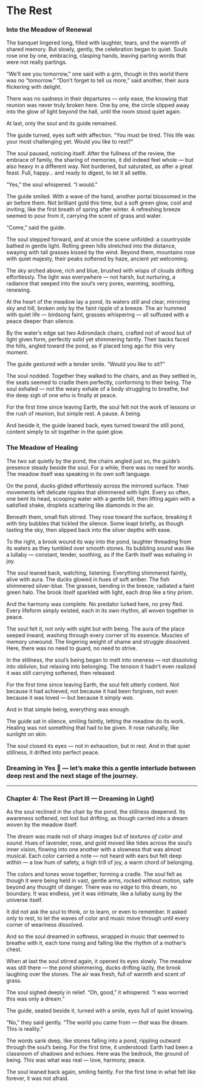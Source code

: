 # The Rest

### Into the Meadow of Renewal

The banquet lingered long, filled with laughter, tears, and the warmth of shared memory. But slowly, gently, the celebration began to quiet. Souls rose one by one, embracing, clasping hands, leaving parting words that were not really partings.

“We’ll see you tomorrow,” one said with a grin, though in this world there was no “tomorrow.”
“Don’t forget to tell us more,” said another, their aura flickering with delight.

There was no sadness in their departures — only ease, the knowing that reunion was never truly broken here. One by one, the circle slipped away into the glow of light beyond the hall, until the room stood quiet again.

At last, only the soul and its guide remained.

The guide turned, eyes soft with affection. “You must be tired. This life was your most challenging yet. Would you like to rest?”

The soul paused, noticing itself. After the fullness of the review, the embrace of family, the sharing of memories, it did indeed feel whole — but also heavy in a different way. Not burdened, but saturated, as after a great feast. Full, happy… and ready to digest, to let it all settle.

“Yes,” the soul whispered. “I would.”

The guide smiled. With a wave of the hand, another portal blossomed in the air before them. Not brilliant gold this time, but a soft green glow, cool and inviting, like the first breath of spring after winter. A refreshing breeze seemed to pour from it, carrying the scent of grass and water.

“Come,” said the guide.

The soul stepped forward, and at once the scene unfolded: a countryside bathed in gentle light. Rolling green hills stretched into the distance, swaying with tall grasses kissed by the wind. Beyond them, mountains rose with quiet majesty, their peaks softened by haze, ancient yet welcoming.

The sky arched above, rich and blue, brushed with wisps of clouds drifting effortlessly. The light was everywhere — not harsh, but nurturing, a radiance that seeped into the soul’s very pores, warming, soothing, renewing.

At the heart of the meadow lay a pond, its waters still and clear, mirroring sky and hill, broken only by the faint ripple of a breeze. The air hummed with quiet life — birdsong faint, grasses whispering — all suffused with a peace deeper than silence.

By the water’s edge sat two Adirondack chairs, crafted not of wood but of light given form, perfectly solid yet shimmering faintly. Their backs faced the hills, angled toward the pond, as if placed long ago for this very moment.

The guide gestured with a tender smile. “Would you like to sit?”

The soul nodded. Together they walked to the chairs, and as they settled in, the seats seemed to cradle them perfectly, conforming to their being. The soul exhaled — not the weary exhale of a body struggling to breathe, but the deep sigh of one who is finally at peace.

For the first time since leaving Earth, the soul felt not the work of lessons or the rush of reunion, but simple rest. A pause. A being.

And beside it, the guide leaned back, eyes turned toward the still pond, content simply to sit together in the quiet glow.

### The Meadow of Healing

The two sat quietly by the pond, the chairs angled just so, the guide’s presence steady beside the soul. For a while, there was no need for words. The meadow itself was speaking in its own soft language.

On the pond, ducks glided effortlessly across the mirrored surface. Their movements left delicate ripples that shimmered with light. Every so often, one bent its head, scooping water with a gentle bill, then lifting again with a satisfied shake, droplets scattering like diamonds in the air.

Beneath them, small fish stirred. They rose toward the surface, breaking it with tiny bubbles that tickled the silence. Some leapt briefly, as though tasting the sky, then slipped back into the silver depths with ease.

To the right, a brook wound its way into the pond, laughter threading from its waters as they tumbled over smooth stones. Its bubbling sound was like a lullaby — constant, tender, soothing, as if the Earth itself was exhaling in joy.

The soul leaned back, watching, listening. Everything shimmered faintly, alive with aura. The ducks glowed in hues of soft amber. The fish shimmered silver-blue. The grasses, bending in the breeze, radiated a faint green halo. The brook itself sparkled with light, each drop like a tiny prism.

And the harmony was complete. No predator lurked here, no prey fled. Every lifeform simply existed, each in its own rhythm, all woven together in peace.

The soul felt it, not only with sight but with being. The aura of the place seeped inward, washing through every corner of its essence. Muscles of memory unwound. The lingering weight of shame and struggle dissolved. Here, there was no need to guard, no need to strive.

In the stillness, the soul’s being began to melt into oneness — not dissolving into oblivion, but relaxing into belonging. The tension it hadn’t even realized it was still carrying softened, then released.

For the first time since leaving Earth, the soul felt utterly content. Not because it had achieved, not because it had been forgiven, not even because it was loved — but because it simply *was.*

And in that simple being, everything was enough.

The guide sat in silence, smiling faintly, letting the meadow do its work. Healing was not something that had to be given. It rose naturally, like sunlight on skin.

The soul closed its eyes — not in exhaustion, but in rest. And in that quiet stillness, it drifted into perfect peace.

### Dreaming in Yes 🌿 — let’s make this a gentle interlude between deep rest and the next stage of the journey.

---

### **Chapter 4: The Rest (Part III — Dreaming in Light)**

As the soul reclined in the chair by the pond, the stillness deepened. Its awareness softened, not lost but drifting, as though carried into a dream woven by the meadow itself.

The dream was made not of sharp images but of *textures of color and sound.* Hues of lavender, rose, and gold moved like tides across the soul’s inner vision, flowing into one another with a slowness that was almost musical. Each color carried a note — not heard with ears but felt deep within — a low hum of safety, a high trill of joy, a warm chord of belonging.

The colors and tones wove together, forming a cradle. The soul felt as though it were being held in vast, gentle arms, rocked without motion, safe beyond any thought of danger. There was no edge to this dream, no boundary. It was endless, yet it was intimate, like a lullaby sung by the universe itself.

It did not ask the soul to think, or to learn, or even to remember. It asked only to rest, to let the waves of color and music move through until every corner of weariness dissolved.

And so the soul dreamed in softness, wrapped in music that seemed to breathe with it, each tone rising and falling like the rhythm of a mother’s chest.

When at last the soul stirred again, it opened its eyes slowly. The meadow was still there — the pond shimmering, ducks drifting lazily, the brook laughing over the stones. The air was fresh, full of warmth and scent of grass.

The soul sighed deeply in relief. “Oh, good,” it whispered. “I was worried this was only a dream.”

The guide, seated beside it, turned with a smile, eyes full of quiet knowing.

“No,” they said gently. “The world you came from — *that* was the dream. This is reality.”

The words sank deep, like stones falling into a pond, rippling outward through the soul’s being. For the first time, it understood: Earth had been a classroom of shadows and echoes. Here was the bedrock, the ground of being. This was what was real — love, harmony, peace.

The soul leaned back again, smiling faintly. For the first time in what felt like forever, it was not afraid.
